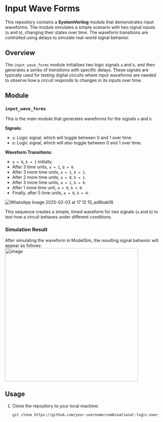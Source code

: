 # Input Wave Forms

This repository contains a **SystemVerilog** module that demonstrates input waveforms. The module simulates a simple scenario with two signal inputs (`a` and `b`), changing their states over time. The waveform transitions are controlled using delays to simulate real-world signal behavior.

## Overview

The `input_wave_forms` module initializes two logic signals `a` and `b`, and then generates a series of transitions with specific delays. These signals are typically used for testing digital circuits where input waveforms are needed to observe how a circuit responds to changes in its inputs over time.

## Module

### `input_wave_forms`

This is the main module that generates waveforms for the signals `a` and `b`.

**Signals:**
- `a`: Logic signal, which will toggle between 0 and 1 over time.
- `b`: Logic signal, which will also toggle between 0 and 1 over time.

**Waveform Transitions:**
- `a = 0`, `b = 1` initially.
- After 3 time units, `a = 1`, `b = 0`.
- After 3 more time units, `a = 1`, `b = 1`.
- After 2 more time units, `a = 0`, `b = 1`.
- After 3 more time units, `a = 1`, `b = 0`.
- After 1 more time unit, `a = 0`, `b = 0`.
- Finally, after 5 time units, `a = 0`, `b = 0`.


![WhatsApp Image 2025-02-03 at 17 12 15_ad8bab18](https://github.com/user-attachments/assets/c5a14fe1-624d-42b2-b83e-21ff11ad7c03)

This sequence creates a simple, timed waveform for two signals (`a` and `b`) to test how a circuit behaves under different conditions.

### Simulation Result

After simulating the waveform in ModelSim, the resulting signal behavior will appear as follows:
<img width="437" alt="image" src="https://github.com/user-attachments/assets/b0754733-e834-4837-b175-3170cbd2306f" />


## Usage

1. Clone the repository to your local machine:
   ```bash
   git clone https://github.com/your-username/combinational-logic-exercises.git
